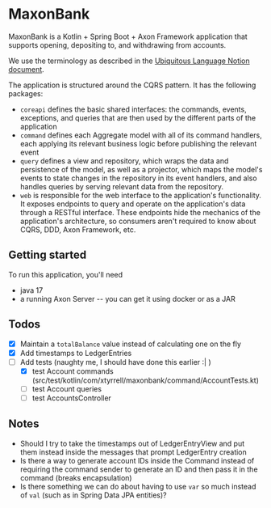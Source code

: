  # MaxonBank
MaxonBank is a Kotlin + Spring Boot + Axon Framework application that supports opening, depositing to, and withdrawing from accounts.

We use the terminology as described in the [Ubiquitous Language Notion document](https://www.notion.so/Ubiquitous-Language-51b1115c4f42410fb2bd10e52548b1ad).

The application is structured around the CQRS pattern. It has the following packages:
- `coreapi` defines the basic shared interfaces: the commands, events, exceptions, and queries that are then used by the different parts of the application
- `command` defines each Aggregate model with all of its command handlers, each applying its relevant business logic before publishing the relevant event
- `query` defines a view and repository, which wraps the data and persistence of the model, as well as a projector, which maps the model's events to state changes in the repository in its event handlers, and also handles queries by serving relevant data from the repository. 
- `web` is responsible for the web interface to the application's functionality. It exposes endpoints to query and operate on the application's data through a RESTful interface. These endpoints hide the mechanics of the application's architecture, so consumers aren't required to know about CQRS, DDD, Axon Framework, etc.

## Getting started

To run this application, you'll need
- java 17
- a running Axon Server -- you can get it using docker or as a JAR


## Todos
- [x] Maintain a `totalBalance` value instead of calculating one on the fly 
- [x] Add timestamps to LedgerEntries
- [ ] Add tests (naughty me, I should have done this earlier :| )
  - [x] test Account commands (src/test/kotlin/com/xtyrrell/maxonbank/command/AccountTests.kt)
  - [ ] test Account queries
  - [ ] test AccountsController

## Notes
- Should I try to take the timestamps out of LedgerEntryView and put them instead inside the messages that prompt LedgerEntry creation
- Is there a way to generate account IDs inside the Command instead of requiring the command sender to generate an ID and then pass it in the command (breaks encapsulation)
- Is there something we can do about having to use `var` so much instead of `val` (such as in Spring Data JPA entities)?
